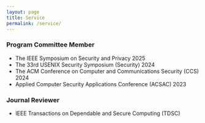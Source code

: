 ```yaml
---
layout: page
title: Service
permalink: /service/
---
```


### Program Committee Member

- The IEEE Symposium on Security and Privacy 2025
- The 33rd USENIX Security Symposium (Security) 2024
- The ACM Conference on Computer and Communications Security (CCS) 2024
- Applied Computer Security Applications Conference (ACSAC) 2023

### Journal Reviewer 

- IEEE Transactions on Dependable and Secure Computing (TDSC)
